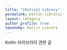 ```yaml
---
title: "[Kotlin] Library"
permalink: kotlin-library/
layout: category
author_profile: true
taxonomy: Kotlin Library
---
```


Kotlin 라이브러리 관련 글
